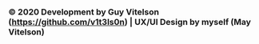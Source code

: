 ### © 2020 Development by Guy Vitelson (https://github.com/v1t3ls0n) | UX/UI Design by myself (May Vitelson)
